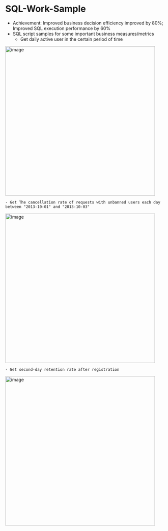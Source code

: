 # SQL-Work-Sample

-	Achievement: Improved business decision efficiency improved by 80%; Improved SQL execution performance by 60% 
-	SQL script samples for some important business measures/metrics
    - Get daily active user in the certain period of time
<img width="470" alt="image" src="https://user-images.githubusercontent.com/32621303/216888748-824651df-52be-4e90-b5d0-4a93c57800e2.png">

    - Get The cancellation rate of requests with unbanned users each day between "2013-10-01" and "2013-10-03"
<img width="470" alt="image" src="https://user-images.githubusercontent.com/32621303/216888767-06898e90-b29f-46c1-83fc-47f09d8d96a7.png">

    - Get second-day retention rate after registration 
<img width="470" alt="image" src="https://user-images.githubusercontent.com/32621303/216888778-570dd7db-dd68-4fb4-8eae-eb1ec52e2bd8.png">

